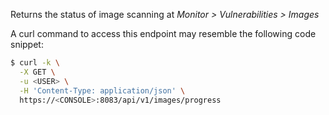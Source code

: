 Returns the status of image scanning at *Monitor > Vulnerabilities > Images*

A curl command to access this endpoint may resemble the following code snippet:

```bash
$ curl -k \
  -X GET \
  -u <USER> \
  -H 'Content-Type: application/json' \
  https://<CONSOLE>:8083/api/v1/images/progress
```
